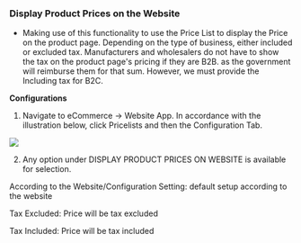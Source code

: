 
### Display Product Prices on the Website


* Making use of this functionality to use the Price List to display the Price on the product page. Depending on the type of business, either included or excluded tax. Manufacturers and wholesalers do not have to show the tax on the product page's pricing if they are B2B. as the government will reimburse them for that sum. However, we must provide the Including tax for B2C.


**Configurations**

1. Navigate to eCommerce -> Website App. In accordance with the illustration below, click Pricelists and then the Configuration Tab.

![](./images/Tax_price.png)

2. Any option under DISPLAY PRODUCT PRICES ON WEBSITE is available for selection.

According to the Website/Configuration Setting: default setup according to the website

Tax Excluded: Price will be tax excluded

Tax Included: Price will be tax included




